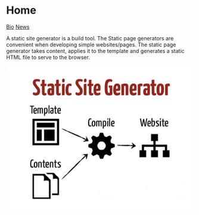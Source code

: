 # Home
[Bio](./bio.html)    [News](./news.html)    

A static site generator is a build tool. The Static page generators are convenient when developing simple websites/pages. The static page generator takes content, applies it to the template and generates a static HTML file to serve to the browser.
   

![Test image](/images/ssg1.png "Test image") 

 


   